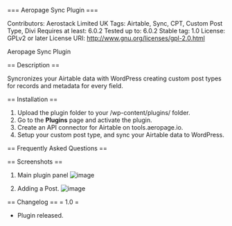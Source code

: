 === Aeropage Sync Plugin ===
 
Contributors: Aerostack Limited UK
Tags: Airtable, Sync, CPT, Custom Post Type, Divi
Requires at least: 6.0.2
Tested up to: 6.0.2
Stable tag: 1.0
License: GPLv2 or later
License URI: http://www.gnu.org/licenses/gpl-2.0.html
  
Aeropage Sync Plugin

== Description ==
  
Syncronizes your Airtable data with WordPress creating custom post types for records and metadata for every field.
  
== Installation ==
  
1. Upload the plugin folder to your /wp-content/plugins/ folder.
2. Go to the **Plugins** page and activate the plugin.
3. Create an API connector for Airtable on tools.aeropage.io.
4. Setup your custom post type, and sync your Airtable data to WordPress.
  
== Frequently Asked Questions ==
  
== Screenshots ==
1. Main plugin panel
![image](https://user-images.githubusercontent.com/46200125/195354839-2750b741-ddee-4470-9092-5a3f8bb05b3b.png)
 
2. Adding a Post. 
![image](https://user-images.githubusercontent.com/46200125/195353227-94b6d11c-b74c-4bb4-965a-ee3563d1fffc.png)

== Changelog ==
= 1.0 =
* Plugin released. 

